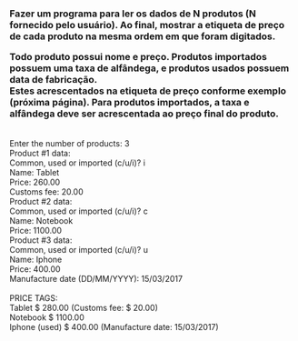 <div>
    <h3>
        <p> Fazer um programa para ler os dados de N produtos (N fornecido pelo usuário). Ao final,
mostrar a etiqueta de preço de cada produto na
mesma ordem em que foram digitados.<br>

Todo produto possui nome e preço. Produtos
importados possuem uma taxa de alfândega, e
produtos usados possuem data de fabricação.<br>
Estes
acrescentados na etiqueta de preço conforme
exemplo (próxima página). Para produtos
importados, a taxa e alfândega deve ser
acrescentada ao preço final do produto.</p>
    </h3>
    <p></br>
    Enter the number of products: 3</br>
Product #1 data:</br>
Common, used or imported (c/u/i)? i</br>
Name: Tablet</br>
Price: 260.00</br>
Customs fee: 20.00</br>
Product #2 data:</br>
Common, used or imported (c/u/i)? c</br>
Name: Notebook</br>
Price: 1100.00</br>
Product #3 data:</br>
Common, used or imported (c/u/i)? u</br>
Name: Iphone</br>
Price: 400.00</br>
Manufacture date (DD/MM/YYYY): 15/03/2017</br>
</br>
PRICE TAGS:</br>
Tablet $ 280.00 (Customs fee: $ 20.00)</br>
Notebook $ 1100.00</br>
Iphone (used) $ 400.00 (Manufacture date: 15/03/2017)</br>
    </p>
</div>